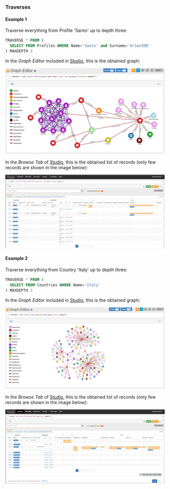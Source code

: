 
### Traverses

#### Example 1

Traverse everything from Profile 'Santo' up to depth three:

```sql
TRAVERSE * FROM (
  SELECT FROM Profiles WHERE Name='Santo' and Surname='OrientDB'
) MAXDEPTH 3
```

In the _Graph Editor_ included in [Studio](../studio/README.md), this is the obtained graph:
 
![](../../../images/demo-dbs/social-travel-agency/traverse_1_graph.png)

In the _Browse Tab_ of [Studio](../studio/README.md), this is the obtained list of records (only few records are shown in the image below):

![](../../../images/demo-dbs/social-travel-agency/traverse_1_browse.png)


#### Example 2

Traverse everything from Country 'Italy' up to depth three:

```sql
TRAVERSE * FROM (
  SELECT FROM Countries WHERE Name='Italy'
) MAXDEPTH 3
```

In the _Graph Editor_ included in [Studio](../studio/README.md), this is the obtained graph:
 
![](../../../images/demo-dbs/social-travel-agency/traverse_2_graph.png)

In the _Browse Tab_ of [Studio](../studio/README.md), this is the obtained list of records (only few records are shown in the image below):

![](../../../images/demo-dbs/social-travel-agency/traverse_2_browse.png)


